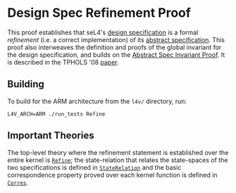 <!--
     Copyright 2020, Data61, CSIRO (ABN 41 687 119 230)

     SPDX-License-Identifier: CC-BY-SA-4.0
-->

Design Spec Refinement Proof
============================

This proof establishes that seL4's [design specification](../../spec/design/)
is a formal *refinement* (i.e. a correct implementation) of its
[abstract specification](../../spec/abstract/). This proof also
interweaves the definition and proofs of the global invariant for the
design specification, and builds on the [Abstract Spec Invariant
Proof](../invariant-abstract/). It is described in the TPHOLS '08
[paper][1].

  [1]: https://trustworthy.systems/publications/nictaabstracts/Cock_KS_08.abstract "Secure Microkernels, State Monads and Scalable Refinement"

Building
--------

To build for the ARM architecture from the `l4v/` directory, run:

    L4V_ARCH=ARM ./run_tests Refine

Important Theories
------------------

The top-level theory where the refinement statement is established over
the entire kernel is [`Refine`](ARM/Refine.thy); the state-relation that
relates the state-spaces of the two specifications is defined in
[`StateRelation`](StateRelation.thy) and the basic correspondence
property proved over each kernel function is defined in
[`Corres`](Corres.thy).


